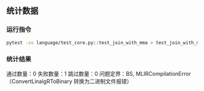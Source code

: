 ## 统计数据

### 运行指令
```bash
pytest -sv language/test_core.py::test_join_with_mma > test_join_with_mma.log
```

### 统计结果
通过数量：0
失败数量：1
跳过数量：0
问题定界：BS, MLIRCompilationError（ConvertLinalgRToBinary 转换为二进制文件报错）